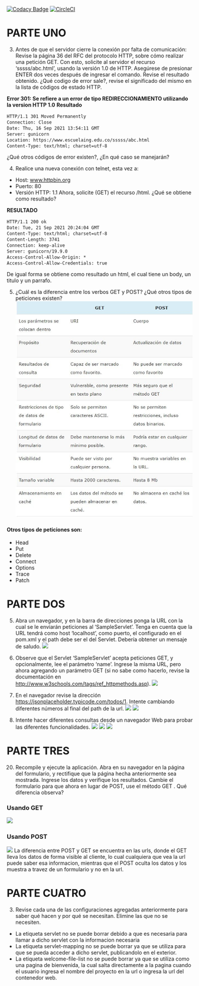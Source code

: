 [![Codacy Badge](https://app.codacy.com/project/badge/Grade/e469b4a0f5a340d1a7f26a86e25ed172)](https://www.codacy.com/gh/JulianP-24/Lab-06/dashboard?utm_source=github.com&amp;utm_medium=referral&amp;utm_content=JulianP-24/Lab-06&amp;utm_campaign=Badge_Grade)
[![CircleCI](https://circleci.com/gh/JulianP-24/Lab-06.svg?style=svg)](https://circleci.com/gh/JulianP-24/Lab-06)

# PARTE UNO
3. Antes de que el servidor cierre la conexión por falta de comunicación:
Revise la página 36 del RFC del protocolo HTTP, sobre cómo realizar una petición GET. Con esto, solicite al servidor el recurso ‘sssss/abc.html’, usando la versión 1.0 de HTTP.
Asegúrese de presionar ENTER dos veces después de ingresar el comando.
Revise el resultado obtenido. ¿Qué codigo de error sale?, revise el significado del mismo en la lista de códigos de estado HTTP.

**Error 301: Se refiere a un error de tipo REDIRECCIONAMIENTO utilizando la version HTTP 1.0** 
**Resultado**
~~~
HTTP/1.1 301 Moved Permanently
Connection: Close 
Date: Thu, 16 Sep 2021 13:54:11 GMT
Server: gunicorn
Location: https://www.escuelaing.edu.co/sssss/abc.html
Content-Type: text/html; charset=utf-8
~~~
¿Qué otros códigos de error existen?, ¿En qué caso se manejarán?

4. Realice una nueva conexión con telnet, esta vez a:
* Host: www.httpbin.org
* Puerto: 80
* Versión HTTP: 1.1
Ahora, solicite (GET) el recurso /html. ¿Qué se obtiene como resultado?

**RESULTADO**
~~~
HTTP/1.1 200 ok 
Date: Tue, 21 Sep 2021 20:24:04 GMT
Content-Type: text/html; charset=utf-8
Content-Length: 3741
Connection: keep-alive
Server: gunicorn/19.9.0
Access-Control-Allow-Origin: *
Access-Control-Allow-Credentials: true
~~~
De igual forma se obtiene como resultado un html, el cual tiene un body, un titulo y un parrafo.

5.  ¿Cuál es la diferencia entre los verbos GET y POST? ¿Qué otros tipos de peticiones existen?
![](imagenes/imagen10.png)
#### Otros tipos de peticiones son:
* Head
* Put
* Delete
* Connect
* Options
* Trace
* Patch
# PARTE DOS
5. Abra un navegador, y en la barra de direcciones ponga la URL con la cual se le enviarán peticiones al ‘SampleServlet’. Tenga en cuenta que la URL tendrá como host ‘localhost’, como puerto, el configurado en el pom.xml y el path debe ser el del Servlet. Debería obtener un mensaje de saludo.
![](imagenes/imagen1.png)

6. Observe que el Servlet ‘SampleServlet’ acepta peticiones GET, y opcionalmente, lee el parámetro ‘name’. Ingrese la misma URL, pero ahora agregando un parámetro GET (si no sabe como hacerlo, revise la documentación en http://www.w3schools.com/tags/ref_httpmethods.asp).
![](imagenes/imagen2.png)

8. En el navegador revise la dirección https://jsonplaceholder.typicode.com/todos/1. Intente cambiando diferentes números al final del path de la url.
![](imagenes/imagen3.png)
![](imagenes/imagen4.png)

15. Intente hacer diferentes consultas desde un navegador Web para probar las diferentes funcionalidades.
![](imagenes/imagen5.png)
![](imagenes/imagen6.png)
![](imagenes/imagen7.png)

# PARTE TRES
20. Recompile y ejecute la aplicación. Abra en su navegador en la página del formulario, y rectifique que la página hecha anteriormente sea mostrada. Ingrese los datos y verifique los resultados. Cambie el formulario para que ahora en lugar de POST, use el método GET . Qué diferencia observa?
### Usando GET
![](imagenes/imagen8.png)
### Usando POST
![](imagenes/imagen9.png)
La diferencia entre POST y GET se encuentra en las urls, donde el GET lleva los datos de forma visible al cliente, lo cual cualquiera que vea la url puede saber esa informacion, mientras que el POST oculta los datos y los muestra a travez de un formulario y no en la url.

# PARTE CUATRO
3. Revise cada una de las configuraciones agregadas anteriormente para saber qué hacen y por qué se necesitan. Elimine las que no se necesiten.
* La etiqueta servlet no se puede borrar debido a que es necesaria para llamar a dicho servlet con la informacion necesaria
* La etiqueta servlet-mapping no se puede borrar ya que se utiliza para que se pueda acceder a dicho servlet, publicandolo en el exterior.
* La etiqueta welcome-file-list no se puede borrar ya que se utiliza como una pagina de bienvenida, la cual salta directamente a la pagina cuando el usuario ingresa el nombre del proyecto en la url o ingresa la url del contenedor web.
